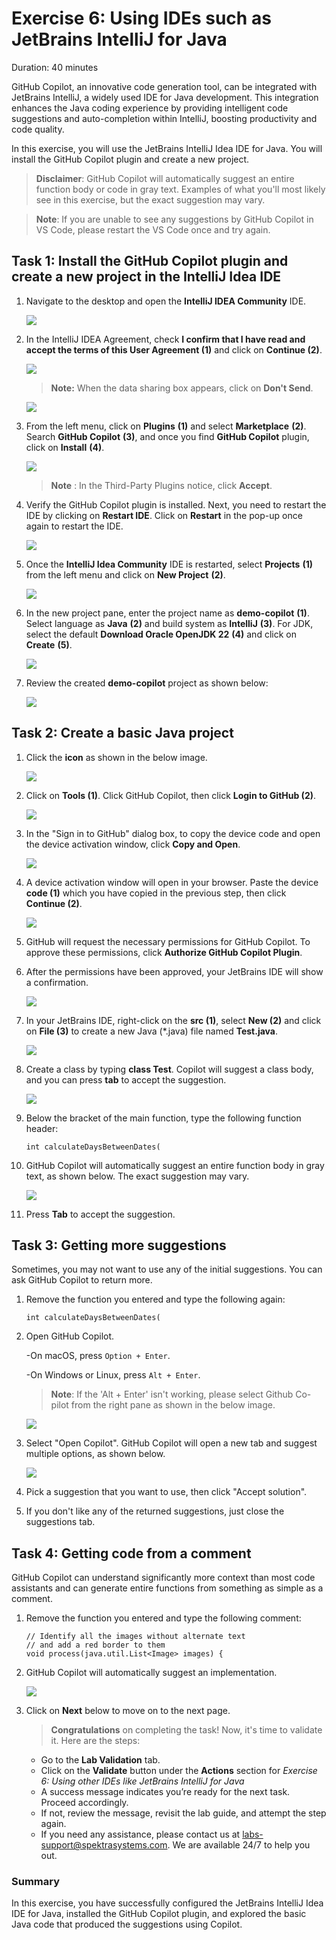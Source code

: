 # Exercise 6: Using IDEs such as JetBrains IntelliJ for Java

Duration: 40 minutes

GitHub Copilot, an innovative code generation tool, can be integrated with JetBrains IntelliJ, a widely used IDE for Java development. This integration enhances the Java coding experience by providing intelligent code suggestions and auto-completion within IntelliJ, boosting productivity and code quality.

In this exercise, you will use the JetBrains IntelliJ Idea IDE for Java. You will install the GitHub Copilot plugin and create a new project.

>**Disclaimer**: GitHub Copilot will automatically suggest an entire function body or code in gray text. Examples of what you'll most likely see in this exercise, but the exact suggestion may vary.

>**Note**: If you are unable to see any suggestions by GitHub Copilot in VS Code, please restart the VS Code once and try again.

## Task 1: Install the GitHub Copilot plugin and create a new project in the IntelliJ Idea IDE

1. Navigate to the desktop and open the **IntelliJ IDEA Community** IDE.

   ![](../media/E6-T1-S1.png)

1. In the IntelliJ IDEA Agreement, check **I confirm that I have read and accept the terms of this User Agreement (1)** and click on **Continue (2)**.

   ![](../media/E6-T1-S2.png)

   >**Note:** When the data sharing box appears, click on **Don't Send**.

   ![](../media/E6-T1-S2.1.png)

1. From the left menu, click on **Plugins** **(1)** and select **Marketplace** **(2)**. Search **GitHub Copilot** **(3)**, and once you find **GitHub Copilot** plugin, click on **Install** **(4)**.

   ![](../media/install-plugin.png)

   >**Note** : In the Third-Party Plugins notice, click **Accept**.

1. Verify the GitHub Copilot plugin is installed. Next, you need to restart the IDE by clicking on **Restart IDE**. Click on **Restart** in the pop-up once again to restart the IDE.

   ![](../media/restart-ide(1).png)

1. Once the **IntelliJ Idea Community** IDE is restarted, select **Projects** **(1)** from the left menu and click on **New Project** **(2)**.

   ![](../media/create-project.png)

1. In the new project pane, enter the project name as **demo-copilot** **(1)**. Select language as **Java** **(2)** and build system as **IntelliJ** **(3)**. For JDK, select the default **Download Oracle OpenJDK 22** **(4)** and click on **Create** **(5)**.

   ![](../media/Exercise-06-v2-02.png)

1. Review the created **demo-copilot** project as shown below:

   ![](../media/demo-copilot-project.png)

## Task 2: Create a basic Java project

1. Click the **icon** as shown in the below image. 

   ![](../media/icon.png)

1. Click on **Tools (1)**. Click GitHub Copilot, then click **Login to GitHub (2)**.

   ![](../media/login.png)

1. In the "Sign in to GitHub" dialog box, to copy the device code and open the device activation window, click **Copy and Open**.

   ![](../media/ex6-copy-code.png)

1. A device activation window will open in your browser. Paste the device **code (1)** which you have copied in the previous step, then click **Continue (2)**.

   ![](../media/ex6-device-activation.png)

1. GitHub will request the necessary permissions for GitHub Copilot. To approve these permissions, click **Authorize GitHub Copilot Plugin**.

1. After the permissions have been approved, your JetBrains IDE will show a confirmation.

   ![](../media/Exercise-06-v2-04.png)

1. In your JetBrains IDE, right-click on the **src (1)**, select **New (2)** and click on **File (3)** to create a new Java (*.java) file named **Test.java**.

   ![](../media/ex6-test-java.png)

1. Create a class by typing **class Test**. Copilot will suggest a class body, and you can press **tab** to accept the suggestion.

   ![](../media/ex6-class-test.png)

1. Below the bracket of the main function, type the following function header:

   ```
   int calculateDaysBetweenDates(
   ```

1. GitHub Copilot will automatically suggest an entire function body in gray text, as shown below. The exact suggestion may vary.

   ![](../media/ex6-days.png)

1. Press **Tab** to accept the suggestion.


## Task 3: Getting more suggestions

Sometimes, you may not want to use any of the initial suggestions. You can ask GitHub Copilot to return more.

1. Remove the function you entered and type the following again:

   ```
   int calculateDaysBetweenDates(
   ```

1. Open GitHub Copilot.

   -On macOS, press `Option + Enter`.

   -On Windows or Linux, press `Alt + Enter`.
   
   >**Note**: If the 'Alt + Enter' isn't working, please select Github Co-pilot from the right pane as shown in the below image.

   ![](../media/github.png)
   
1. Select "Open Copilot". GitHub Copilot will open a new tab and suggest multiple options, as shown below.

   ![](../media/ex6-copilot-suggestion.png)

1. Pick a suggestion that you want to use, then click "Accept solution".

1. If you don't like any of the returned suggestions, just close the suggestions tab.


## Task 4: Getting code from a comment

GitHub Copilot can understand significantly more context than most code assistants and can generate entire functions from something as simple as a comment.

1. Remove the function you entered and type the following comment:
   
   ```
   // Identify all the images without alternate text
   // and add a red border to them
   void process(java.util.List<Image> images) {  

   ```

2. GitHub Copilot will automatically suggest an implementation.
  
   ![](../media/ex6-image-suggestion.png)

   <validation step="364115e7-deff-4c32-96e9-fa5d2122a86f" />

3. Click on **Next** below to move on to the next page.

      > **Congratulations** on completing the task! Now, it's time to validate it. Here are the steps:
       
      - Go to the **Lab Validation** tab.
      - Click on the **Validate** button under the **Actions** section for *Exercise 6: Using other IDEs like JetBrains IntelliJ for Java*
      - A success message indicates you’re ready for the next task. Proceed accordingly.
      - If not, review the message, revisit the lab guide, and attempt the step again.
      - If you need any assistance, please contact us at labs-support@spektrasystems.com. We are available 24/7 to help you out.
        
### Summary

In this exercise, you have successfully configured the JetBrains IntelliJ Idea IDE for Java, installed the GitHub Copilot plugin, and explored the basic Java code that produced the
suggestions using Copilot.
